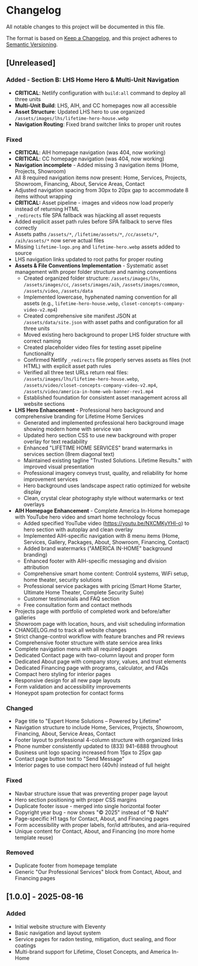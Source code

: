 # Changelog

All notable changes to this project will be documented in this file.

The format is based on [Keep a Changelog](https://keepachangelog.com/en/1.0.0/),
and this project adheres to [Semantic Versioning](https://semver.org/spec/v2.0.0.html).

## [Unreleased]

### Added - Section B: LHS Home Hero & Multi-Unit Navigation
- **CRITICAL**: Netlify configuration with `build:all` command to deploy all three units
- **Multi-Unit Build**: LHS, AIH, and CC homepages now all accessible
- **Asset Structure**: Updated LHS hero to use organized `/assets/images/lhs/lifetime-hero-house.webp`
- **Navigation Routing**: Fixed brand switcher links to proper unit routes

### Fixed
- **CRITICAL**: AIH homepage navigation (was 404, now working)
- **CRITICAL**: CC homepage navigation (was 404, now working)  
- **Navigation incomplete** - Added missing 3 navigation items (Home, Projects, Showroom)
- All 8 required navigation items now present: Home, Services, Projects, Showroom, Financing, About, Service Areas, Contact
- Adjusted navigation spacing from 30px to 20px gap to accommodate 8 items without wrapping
- **CRITICAL:** Asset pipeline - images and videos now load properly instead of returning HTML
- `_redirects` file SPA fallback was hijacking all asset requests
- Added explicit asset path rules before SPA fallback to serve files correctly
- Assets paths `/assets/*`, `/lifetime/assets/*`, `/cc/assets/*`, `/aih/assets/*` now serve actual files
- Missing `lifetime-logo.png` and `lifetime-hero.webp` assets added to source
- LHS navigation links updated to root paths for proper routing
- **Assets & File Conventions Implementation** - Systematic asset management with proper folder structure and naming conventions
  - Created organized folder structure: `/assets/images/lhs`, `/assets/images/cc`, `/assets/images/aih`, `/assets/images/common`, `/assets/video`, `/assets/data`
  - Implemented lowercase, hyphenated naming convention for all assets (e.g., `lifetime-hero-house.webp`, `closet-concepts-company-video-v2.mp4`)
  - Created comprehensive site manifest JSON at `/assets/data/site.json` with asset paths and configuration for all three units
  - Moved existing hero background to proper LHS folder structure with correct naming
  - Created placeholder video files for testing asset pipeline functionality
  - Confirmed Netlify `_redirects` file properly serves assets as files (not HTML) with explicit asset path rules
  - Verified all three test URLs return real files: `/assets/images/lhs/lifetime-hero-house.webp`, `/assets/video/closet-concepts-company-video-v2.mp4`, `/assets/video/america-in-home-web-banner-rev1.mp4`
  - Established foundation for consistent asset management across all website sections
- **LHS Hero Enhancement** - Professional hero background and comprehensive branding for Lifetime Home Services
  - Generated and implemented professional hero background image showing modern home with service van
  - Updated hero section CSS to use new background with proper overlay for text readability
  - Enhanced "LIFETIME HOME SERVICES" brand watermarks in services section (8rem diagonal text)
  - Maintained existing tagline "Trusted Solutions. Lifetime Results." with improved visual presentation
  - Professional imagery conveys trust, quality, and reliability for home improvement services
  - Hero background uses landscape aspect ratio optimized for website display
  - Clean, crystal clear photography style without watermarks or text overlays
- **AIH Homepage Enhancement** - Complete America In-Home homepage with YouTube hero video and smart home technology focus
  - Added specified YouTube video (https://youtu.be/NXCMKyYHl-o) to hero section with autoplay and clean overlay
  - Implemented AIH-specific navigation with 8 menu items (Home, Services, Gallery, Packages, About, Showroom, Financing, Contact)
  - Added brand watermarks ("AMERICA IN-HOME" background branding)
  - Enhanced footer with AIH-specific messaging and division attribution
  - Comprehensive smart home content: Control4 systems, WiFi setup, home theater, security solutions
  - Professional service packages with pricing (Smart Home Starter, Ultimate Home Theater, Complete Security Suite)
  - Customer testimonials and FAQ section
  - Free consultation form and contact methods
- Projects page with portfolio of completed work and before/after galleries
- Showroom page with location, hours, and visit scheduling information
- CHANGELOG.md to track all website changes
- Strict change-control workflow with feature branches and PR reviews
- Comprehensive footer structure with state service area links
- Complete navigation menu with all required pages
- Dedicated Contact page with two-column layout and proper form
- Dedicated About page with company story, values, and trust elements
- Dedicated Financing page with programs, calculator, and FAQs
- Compact hero styling for interior pages
- Responsive design for all new page layouts
- Form validation and accessibility improvements
- Honeypot spam protection for contact forms

### Changed
- Page title to "Expert Home Solutions – Powered by Lifetime"
- Navigation structure to include Home, Services, Projects, Showroom, Financing, About, Service Areas, Contact
- Footer layout to professional 4-column structure with organized links
- Phone number consistently updated to (833) 941-6888 throughout
- Business unit logo spacing increased from 15px to 25px gap
- Contact page button text to "Send Message"
- Interior pages to use compact hero (40vh) instead of full height

### Fixed
- Navbar structure issue that was preventing proper page layout
- Hero section positioning with proper CSS margins
- Duplicate footer issue - merged into single horizontal footer
- Copyright year bug - now shows "© 2025" instead of "© NaN"
- Page-specific H1 tags for Contact, About, and Financing pages
- Form accessibility with proper labels, for/id attributes, and aria-required
- Unique content for Contact, About, and Financing (no more home template reuse)

### Removed
- Duplicate footer from homepage template
- Generic "Our Professional Services" block from Contact, About, and Financing pages

## [1.0.0] - 2025-08-16

### Added
- Initial website structure with Eleventy
- Basic navigation and layout system
- Service pages for radon testing, mitigation, duct sealing, and floor coatings
- Multi-brand support for Lifetime, Closet Concepts, and America In-Home

